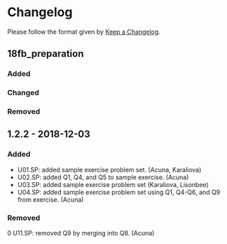 # Changelog
Please follow the format given by [Keep a Changelog](https://keepachangelog.com/en/1.0.0/).

## 18fb_preparation
### Added
### Changed
### Removed

## 1.2.2 - 2018-12-03
### Added
- U01.SP: added sample exercise problem set. (Acuna, Karaliova)
- U02.SP: added Q1, Q4, and Q5 to sample exercise. (Acuna)
- U03.SP: added sample exercise problem set (Karaliova, Lisonbee)
- U04.SP: added sample exercise problem set using Q1, Q4-Q6, and Q9 from exercise. (Acuna)

### Removed
0 U11.SP: removed Q9 by merging into Q8. (Acuna)